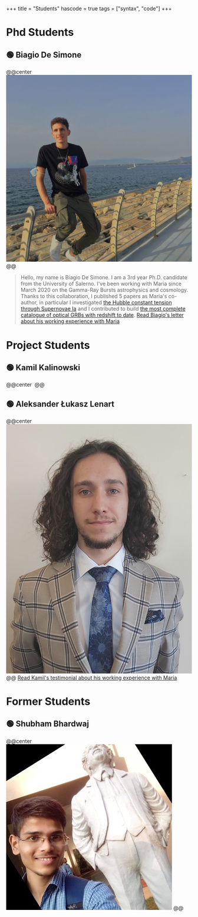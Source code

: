 +++
title = "Students"
hascode = true
tags = ["syntax", "code"]
+++
# Phd Students

## 🟢 Biagio De Simone
@@center ![](/assets/Biagio.jpg) @@
> Hello, my name is Biagio De Simone. I am a 3rd year Ph.D. candidate from the University of Salerno. I've been working with Maria since March 2020 on the Gamma-Ray Bursts astrophysics and cosmology. Thanks to this collaboration, I published 5 papers as Maria's co-author, in particular I investigated [the Hubble constant tension through Supernovae Ia](https://iopscience.iop.org/article/10.3847/1538-4357/abeb73) and I contributed to build [the most complete catalogue of optical GRBs with redshift to date](https://academic.oup.com/mnras/article/533/4/4023/7697178).
[Read Biagio's letter about his working experience with Maria](https://github.com/SLAC-Gamma-Rays/MariaDainotti.github.io/blob/main/_assets/Biagio_letter.pdf)

# Project Students

## 🟢 Kamil Kalinowski
@@center ![]() @@ 


## 🟢 Aleksander Łukasz Lenart
@@center ![](/assets/Portretal.jpg) @@ 
[Read Kamil's testimonial about his working experience with Maria](https://github.com/SLAC-Gamma-Rays/MariaDainotti.github.io/blob/main/_assets/Kamil_Testimonial.pdf)

# Former Students

## 🟢 Shubham Bhardwaj
@@center ![](/assets/Shubham.jpg) @@ 